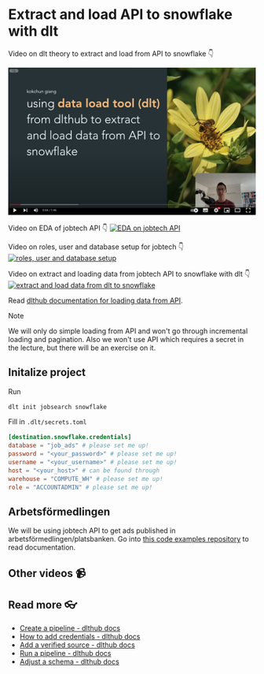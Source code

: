 # Extract and load API to snowflake with dlt 

Video on dlt theory to extract and load from API to snowflake :point_down:

[![dlt to extract and load from api to snowflake](https://github.com/kokchun/assets/blob/main/data_warehouse/dlt_api_video.png?raw=true)](https://youtu.be/eohHTUU0RII)

Video on EDA of jobtech API :point_down:
[![EDA on jobtech API]()](https://youtu.be/HB6Y8eMQ8w0)

Video on roles, user and database setup for jobtech :point_down:
[![roles, user and database setup]()](https://www.youtube.com/watch?v=EfN1PrpUPyM)

Video on extract and loading data from jobtech API to snowflake with dlt :point_down:
[![extract and load data from dlt to snowflake]()](https://www.youtube.com/watch?v=PEmcikWd93o)



Read [dlthub documentation for loading data from API](https://dlthub.com/devel/tutorial/load-data-from-an-api). 

> [!NOTE]
> We will only do simple loading from API and won't go through incremental loading and pagination. Also we won't use API which requires a secret in the lecture, but there will be an exercise on it.


## Initalize project 

Run 

```bash
dlt init jobsearch snowflake
```

Fill in `.dlt/secrets.toml`

```toml
[destination.snowflake.credentials]
database = "job_ads" # please set me up!
password = "<your_password>" # please set me up!
username = "<your_username>" # please set me up!
host = "<your_host>" # can be found through 
warehouse = "COMPUTE_WH" # please set me up!
role = "ACCOUNTADMIN" # please set me up!
```


## Arbetsförmedlingen

We will be using jobtech API to get ads published in arbetsförmedlingen/platsbanken. Go into [this code examples repository](https://gitlab.com/arbetsformedlingen/job-ads/getting-started-code-examples/code-examples-start-here) to read documentation. 



## Other videos :video_camera:


## Read more :eyeglasses:

- [Create a pipeline - dlthub docs](https://dlthub.com/docs/walkthroughs/create-a-pipeline)
- [How to add credentials - dlthub docs](https://dlthub.com/docs/walkthroughs/add_credentials)
- [Add a verified source - dlthub docs](https://dlthub.com/docs/walkthroughs/add-a-verified-source)
- [Run a pipeline - dlthub docs](https://dlthub.com/docs/walkthroughs/run-a-pipeline)
- [Adjust a schema - dlthub docs](https://dlthub.com/docs/walkthroughs/adjust-a-schema)